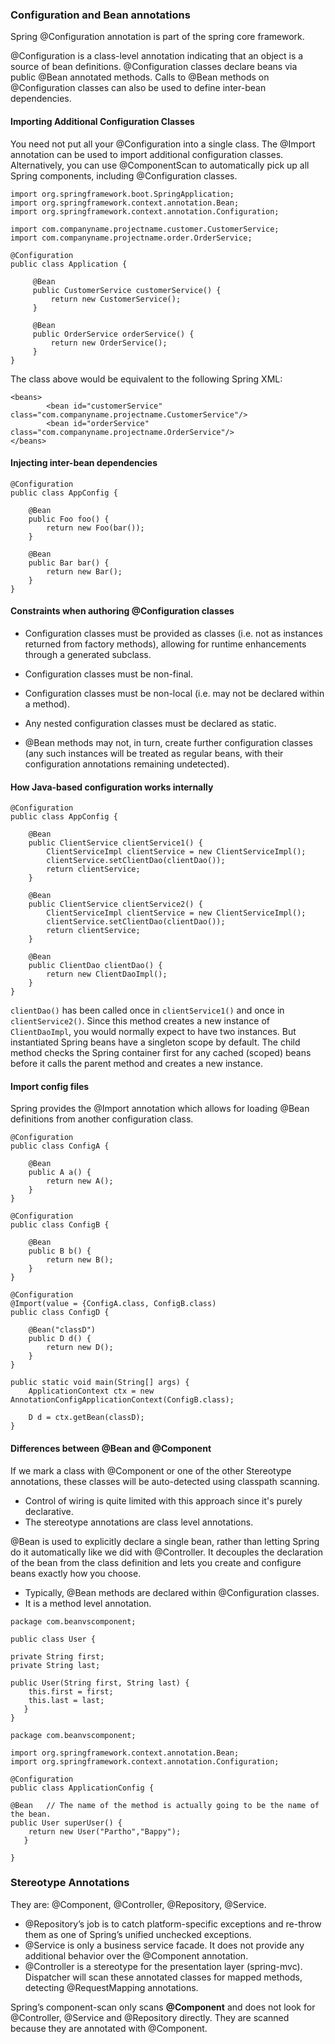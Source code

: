 
### Configuration and Bean annotations

Spring @Configuration annotation is part of the spring core framework. 

@Configuration is a class-level annotation indicating that an object is a source of bean definitions. 
@Configuration classes declare beans via public @Bean annotated methods. Calls to @Bean methods on @Configuration classes can also be used to define inter-bean dependencies.

#### Importing Additional Configuration Classes 

You need not put all your @Configuration into a single class.
The @Import annotation can be used to import additional configuration classes. 
Alternatively, you can use @ComponentScan to automatically pick up all Spring components, 
including @Configuration classes.

```
import org.springframework.boot.SpringApplication;
import org.springframework.context.annotation.Bean;
import org.springframework.context.annotation.Configuration;

import com.companyname.projectname.customer.CustomerService;
import com.companyname.projectname.order.OrderService;

@Configuration
public class Application {

     @Bean
     public CustomerService customerService() {
         return new CustomerService();
     }

     @Bean
     public OrderService orderService() {
         return new OrderService();
     }
}
```

The class above would be equivalent to the following Spring XML:

```
<beans>
        <bean id="customerService" class="com.companyname.projectname.CustomerService"/>
        <bean id="orderService" class="com.companyname.projectname.OrderService"/>
</beans>
```

#### Injecting inter-bean dependencies

```
@Configuration
public class AppConfig {

    @Bean
    public Foo foo() {
        return new Foo(bar());
    }

    @Bean
    public Bar bar() {
        return new Bar();
    }
}
```

#### Constraints when authoring @Configuration classes

- Configuration classes must be provided as classes (i.e. not as instances returned from factory methods), allowing for runtime enhancements through a generated subclass.

- Configuration classes must be non-final.

- Configuration classes must be non-local (i.e. may not be declared within a method).

- Any nested configuration classes must be declared as static.

- @Bean methods may not, in turn, create further configuration classes (any such instances will be treated as regular beans, with their configuration annotations remaining undetected).

####  How Java-based configuration works internally

```
@Configuration
public class AppConfig {

    @Bean
    public ClientService clientService1() {
        ClientServiceImpl clientService = new ClientServiceImpl();
        clientService.setClientDao(clientDao());
        return clientService;
    }

    @Bean
    public ClientService clientService2() {
        ClientServiceImpl clientService = new ClientServiceImpl();
        clientService.setClientDao(clientDao());
        return clientService;
    }

    @Bean
    public ClientDao clientDao() {
        return new ClientDaoImpl();
    }
}
```

`clientDao()` has been called once in `clientService1()` and once in `clientService2()`. 
Since this method creates a new instance of `ClientDaoImpl`, you would normally 
expect to have two instances.
But instantiated Spring beans have a singleton scope by default. The child method 
checks the Spring container first for any cached (scoped) beans before it 
calls the parent method and creates a new instance.

#### Import config files

Spring provides the @Import annotation which allows for loading @Bean definitions from another configuration class.

```
@Configuration
public class ConfigA {

    @Bean
    public A a() {
        return new A();
    }
}

@Configuration
public class ConfigB {

    @Bean
    public B b() {
        return new B();
    }
}

@Configuration
@Import(value = {ConfigA.class, ConfigB.class) 
public class ConfigD {

    @Bean("classD")
    public D d() {
        return new D();
    }
}
```

```
public static void main(String[] args) {
    ApplicationContext ctx = new AnnotationConfigApplicationContext(ConfigB.class);

    D d = ctx.getBean(classD);
}
```

#### Differences between @Bean and @Component

If we mark a class with @Component or one of the other Stereotype annotations, 
these classes will be auto-detected using classpath scanning.
- Control of wiring is quite limited with this approach since it's purely declarative. 
- The stereotype annotations are class level annotations.

@Bean is used to explicitly declare a single bean, rather than letting Spring do it automatically like we did with @Controller. 
It decouples the declaration of the bean from the class definition and lets you create and configure beans exactly how you choose. 
- Typically, @Bean methods are declared within @Configuration classes.
- It is a method level annotation.

```
package com.beanvscomponent;

public class User {

private String first;
private String last;

public User(String first, String last) {
    this.first = first;
    this.last = last;
   }
}
```

```
package com.beanvscomponent;

import org.springframework.context.annotation.Bean;
import org.springframework.context.annotation.Configuration;

@Configuration
public class ApplicationConfig {

@Bean   // The name of the method is actually going to be the name of the bean.
public User superUser() {
    return new User("Partho","Bappy");
   }

}
```

### Stereotype Annotations

They are: @Component, @Controller, @Repository, @Service.

- @Repository’s job is to catch platform-specific exceptions and re-throw them as one of Spring’s unified unchecked exceptions.
- @Service is only a business service facade.
It does not provide any additional behavior over the @Component annotation.
- @Controller is a stereotype for the presentation layer (spring-mvc).
Dispatcher will scan these annotated classes for mapped methods, detecting @RequestMapping annotations.

Spring’s component-scan only scans **@Component** and does not look for @Controller, 
@Service and @Repository directly. They are scanned because they are annotated with @Component.





















